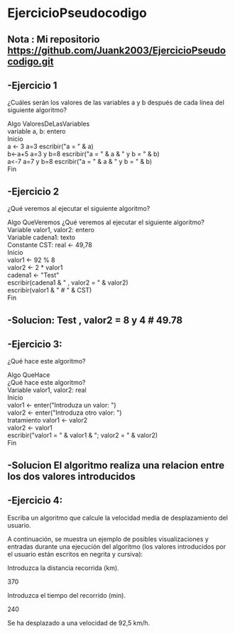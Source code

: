 # EjercicioPseudocodigo
## Nota : Mi repositorio https://github.com/Juank2003/EjercicioPseudocodigo.git

## -Ejercicio 1
¿Cuáles serán los valores de las variables a y b después de cada línea del siguiente algoritmo?

Algo ValoresDeLasVariables  
variable a, b: entero  
Inicio  
   a <- 3                                       a=3
   escribir("a = " & a)  
   b<-a+5                                       a=3 y b=8
   escribir("a = " & a & " y b = " & b)  
   a<-7                                         a=7 y b=8
   escribir("a = " & a & " y b = " & b)  
Fin 

## -Ejercicio 2

¿Qué veremos al ejecutar el siguiente algoritmo?

Algo QueVeremos 
¿Qué veremos al ejecutar el siguiente algoritmo?  
Variable valor1, valor2: entero  
Variable cadena1: texto  
Constante CST: real <- 49,78  
Inicio  
   valor1 <- 92 % 8  
   valor2 <- 2 * valor1  
   cadena1 <- "Test"  
   escribir(cadena1 & " , valor2 = " & valor2)  
   escribir(valor1 & " # " & CST)  
Fin                                                           

## -Solucion: Test , valor2 = 8  y  4 # 49.78

## -Ejercicio 3:

¿Qué hace este algoritmo?

Algo QueHace  
 ¿Qué hace este algoritmo?                             
Variable valor1, valor2: real  
Inicio  
   valor1 <- enter("Introduza un valor: ")  
   valor2 <- enter("Introduza otro valor: ")  
   tratamiento 
   valor1 <- valor2  
   valor2 <- valor1  
   escribir("valor1 = " & valor1 & "; valor2 = " & valor2)  
Fin 
## -Solucion El algoritmo realiza una relacion entre los dos valores introducidos


## -Ejercicio 4:

Escriba un algoritmo que calcule la velocidad media de desplazamiento del usuario.

A continuación, se muestra un ejemplo de posibles visualizaciones y entradas durante una ejecución del algoritmo (los valores introducidos por el usuario están escritos en negrita y cursiva):

Introduzca la distancia recorrida (km).

370

Introduzca el tiempo del recorrido (min).

240

Se ha desplazado a una velocidad de 92,5 km/h.
